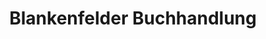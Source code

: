 ---
title: "Blankenfelder Buchhandlung"
url: /blankenfelde-mahlow/blankenfelder-buchhandlung/
shop: Bücher
---